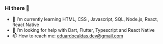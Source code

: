 ### Hi there 👋


- 🌱 I’m currently learning HTML, CSS , Javascript, SQL, Node.js, React, React Native
- 🤔 I’m looking for help with Dart, Flutter, Typescript and React Native
- 📫 How to reach me: eduardocaldas.dev@gmail.com



